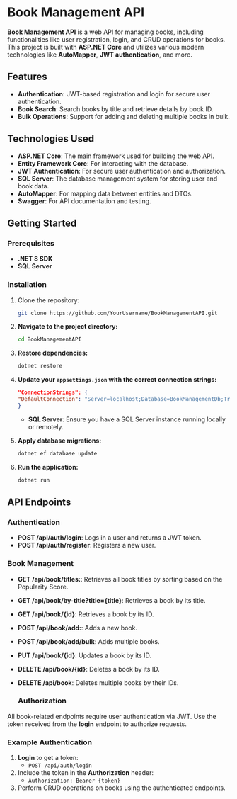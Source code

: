 # Book Management API

**Book Management API** is a web API for managing books, including functionalities like user registration, login, and CRUD operations for books. This project is built with **ASP.NET Core** and utilizes various modern technologies like **AutoMapper**, **JWT authentication**, and more.

## Features


- **Authentication**: JWT-based registration and login for secure user authentication.
- **Book Search**: Search books by title and retrieve details by book ID.
- **Bulk Operations**: Support for adding and deleting multiple books in bulk.

## Technologies Used

- **ASP.NET Core**: The main framework used for building the web API.
- **Entity Framework Core**: For interacting with the database.
- **JWT Authentication**: For secure user authentication and authorization.
- **SQL Server**: The database management system for storing user and book data.
- **AutoMapper**: For mapping data between entities and DTOs.
- **Swagger**: For API documentation and testing.

## Getting Started

### Prerequisites

- **.NET 8 SDK**
- **SQL Server**

### Installation

1. Clone the repository:

   ```bash
   git clone https://github.com/YourUsername/BookManagementAPI.git

2. **Navigate to the project directory:**

    ```bash
   cd BookManagementAPI
    ```

3. **Restore dependencies:**

    ```bash
    dotnet restore
    ```

4. **Update your `appsettings.json` with the correct connection strings:**

    ```json
   "ConnectionStrings": {
    "DefaultConnection": "Server=localhost;Database=BookManagementDb;Trusted_Connection=True;"
    }
    ```

    - **SQL Server**: Ensure you have a SQL Server instance running locally or remotely.

5. **Apply database migrations:**

    ```bash
    dotnet ef database update
    ```

6. **Run the application:**

    ```bash
    dotnet run
    ```

## API Endpoints

### Authentication

- **POST  /api/auth/login**: Logs in a user and returns a JWT token.
- **POST /api/auth/register**: Registers a new user.

### Book Management

- **GET /api/book/titles:**: Retrieves all book titles by sorting based on the Popularity Score.
- **GET /api/book/by-title?title={title}**: Retrieves a book by its title.
- **GET /api/book/{id}**: Retrieves a book by its ID.
- **POST /api/book/add:**: Adds a new book.
- **POST /api/book/add/bulk**:  Adds multiple books.
- **PUT /api/book/{id}**: Updates a book by its ID.
- **DELETE /api/book/{id}**: Deletes a book by its ID.
- **DELETE /api/book**:  Deletes multiple books by their IDs.

  ### Authorization

All book-related endpoints require user authentication via JWT. Use the token received from the **login** endpoint to authorize requests.

### Example Authentication

1. **Login** to get a token:
   - `POST /api/auth/login`
2. Include the token in the **Authorization** header:
   - `Authorization: Bearer {token}`
3. Perform CRUD operations on books using the authenticated endpoints.
